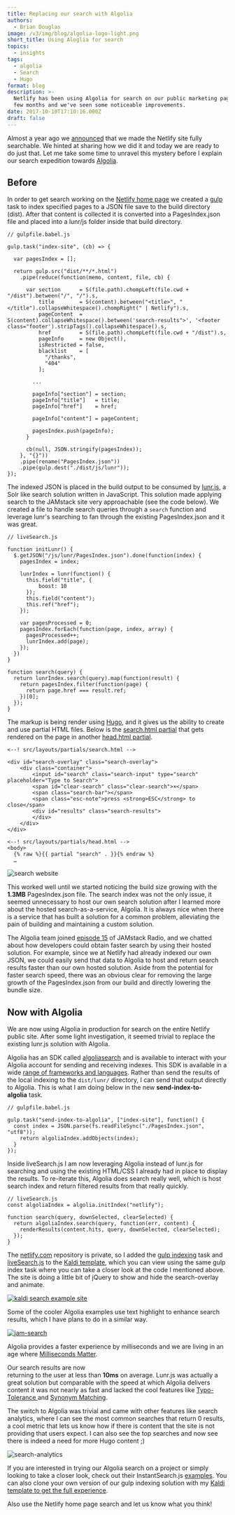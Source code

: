 ```yaml
---
title: Replacing our search with Algolia
authors:
  - Brian Douglas
image: /v3/img/blog/algolia-logo-light.png
short_title: Using Aloglia for search
topics:
  - insights
tags:
  - algolia
  - Search
  - Hugo
format: blog
description: >-
  Netlify has been using Algolia for search on our public marketing page for a
  few months and we've seen some noticeable improvements.
date: 2017-10-10T17:10:16.000Z
draft: false
---
```

Almost a year ago we [announced](/blog/2016/09/22/making-netlifys-website-fully-searchable/) that we made the Netlify site fully searchable. We hinted at sharing how we did it and today we are ready to do just that. Let me take some time to unravel this mystery before I explain our search expedition towards [Algolia](https://www.algolia.com/).

## Before

In order to get search working on the [Netlify home page](https://www.netlify.com) we created a [gulp](https://gulpjs.com/) task to index specified pages to a JSON file save to the build directory (dist). After that content is collected it is converted into a PagesIndex.json file and placed into a lunr/js folder inside that build directory.

```
// gulpfile.babel.js

gulp.task("index-site", (cb) => {

  var pagesIndex = [];

  return gulp.src("dist/**/*.html")
    .pipe(reduce(function(memo, content, file, cb) {

      var section      = S(file.path).chompLeft(file.cwd + "/dist").between("/", "/").s,
          title        = S(content).between("<title>", "</title").collapseWhitespace().chompRight(" | Netlify").s,
          pageContent  = S(content).collapseWhitespace().between('search-results">', '<footer class="footer').stripTags().collapseWhitespace().s,
          href         = S(file.path).chompLeft(file.cwd + "/dist").s,
          pageInfo     = new Object(),
          isRestricted = false,
          blacklist    = [
            "/thanks",
            "404"
          ];

        ...

        pageInfo["section"] = section;
        pageInfo["title"]   = title;
        pageInfo["href"]    = href;

        pageInfo["content"] = pageContent;

        pagesIndex.push(pageInfo);
      }

      cb(null, JSON.stringify(pagesIndex));
    }, "{}"))
    .pipe(rename("PagesIndex.json"))
    .pipe(gulp.dest("./dist/js/lunr"));
});
```

The indexed JSON is placed in the build output to be consumed by [lunr.js](https://lunrjs.com/), a Solr like search solution written in JavaScript. This solution made applying search to the JAMstack site very approachable (see the code below). We created a file to handle search queries through a `search` function and leverage lunr's searching to fan through the existing PagesIndex.json and it was great.

```
// liveSearch.js

function initLunr() {
  $.getJSON("/js/lunr/PagesIndex.json").done(function(index) {
    pagesIndex = index;

    lunrIndex = lunr(function() {
      this.field("title", {
          boost: 10
      });
      this.field("content");
      this.ref("href");
    });

    var pagesProcessed = 0;
    pagesIndex.forEach(function(page, index, array) {
      pagesProcessed++;
      lunrIndex.add(page);
    });
  })
}

function search(query) {
  return lunrIndex.search(query).map(function(result) {
    return pagesIndex.filter(function(page) {
      return page.href === result.ref;
    })[0];
  });
}
```

The markup is being render using  [Hugo](http://gohugo.io/), and it gives us the ability to create and use partial HTML files. Below is the [search.html partial](https://github.com/bdougie/kaldi-hugo-search-template/blob/master/site/layouts/partials/search.html) that gets rendered on the page in another [head.html partial](https://github.com/bdougie/kaldi-hugo-search-template/blob/master/site/layouts/partials/head.html#L23).

```
<--! src/layouts/partials/search.html -->

<div id="search-overlay" class="search-overlay">
	<div class="container">
		<input id="search" class="search-input" type="search" placeholder="Type to Search">
		<span id="clear-search" class="clear-search">×</span>
		<span class="search-bar"></span>
		<span class="esc-note">press <strong>ESC</strong> to close</span>
		<div id="results" class="search-results">
		</div>
	</div>
</div>

<--! src/layouts/partials/head.html -->
<body>
  {% raw %}{{ partial "search" . }}{% endraw %}
  …
```

![search website](/v3/img/blog/search-website.gif)

This worked well until we started noticing the build size growing with the **1.3MB** PagesIndex.json file. The search index was not the only issue, it seemed unnecessary to host our own search solution after I learned more about the hosted search-as-a-service, Algolia. It is always nice when there is a service that has built a solution for a common problem, alleviating the pain of building and maintaining a custom solution.

The Algolia team joined [episode 15](/blog/2017/06/27/the-out-of-box-search-experience/) of JAMstack Radio, and we chatted about how developers could obtain faster search by using their hosted solution. For example, since we at Netlify had already indexed our own JSON, we could easily send that data to Algolia to host and return search results faster than our own hosted solution. Aside from the potential for faster search speed, there was an obvious clear for removing the large growth of the PagesIndex.json from our build and directly lowering the bundle size.

## Now with Algolia

We are now using Algolia in production for search on the entire Netlify public site. After some light investigation, it seemed trivial to replace the existing lunr.js solution with Algolia.

Algolia has an SDK called [algoliasearch](https://www.npmjs.com/package/algoliasearch) and is available to interact with your Algolia account for sending and receiving indexes. This SDK is available in a wide [range of frameworks and languages](https://www.algolia.com/integrations). Rather than send the results of the local indexing to the `dist/lunr/` directory, I can send that output directly to Algolia. This is what I am doing below in the new **send-index-to-algolia** task.

```
// gulpfile.babel.js

gulp.task("send-index-to-algolia", ["index-site"], function() {
  const index = JSON.parse(fs.readFileSync("./PagesIndex.json", "utf8"));
    return algoliaIndex.addObjects(index);
  }
});
```

Inside liveSearch.js I am now leveraging Algolia instead of lunr.js for searching and using the existing HTML/CSS I already had in place to display the results. To re-iterate this, Algolia does search really well, which is host search index and return filtered results from that really quickly.

```
// liveSearch.js
const algoliaIndex = algolia.initIndex("netlify");

function search(query, downSelected, clearSelected) {
  return algoliaIndex.search(query, function(err, content) {
    renderResults(content.hits, query, downSelected, clearSelected);
  });
}
```

The [netlify.com](https://www.netlify.com/) repository is private, so I added the [gulp indexing](https://github.com/bdougie/kaldi-hugo-search-template/blob/6a5230f9b81e1f876bc41973678b0691f61ab8d1/gulpfile.babel.js#L125-L184) task and [liveSearch.js](https://github.com/bdougie/kaldi-hugo-search-template/blob/master/site/static/js/liveSearch.js) to the [Kaldi template](https://kaldi-algolia.netlify.com/), which you can view using the same gulp index task where you can take a closer look at the code I mentioned above. The site is doing a little bit of jQuery to show and hide the search-overlay and animate.

[![kaldi search example site](/v3/img/blog/kaldi-search.gif)](https://kaldi-algolia.netlify.com/)

Some of the cooler AlgoIia examples use text highlight to enhance search results, which I have plans to do in a similar way.

[![jam-search](/v3/img/blog/jam-search.gif)](https://community.algolia.com/instantsearch.js/examples/media/)

Algolia provides a faster experience by milliseconds and we are living in an age where [Milliseconds Matter](https://blog.algolia.com/).

Our search results are now returning to the user at less than **10ms** on average. Lunr.js was actually a great solution but comparable with the speed at which Algolia delivers content it was not nearly as fast and lacked the cool features like [Typo-Tolerance ](https://www.algolia.com/doc/guides/textual-relevance/typo-tolerance/)and [Synonym Matching](https://www.algolia.com/doc/guides/textual-relevance/synonyms/).

The switch to Algolia was trivial and came with other features like search analytics, where I can see the most common searches that return 0 results, a cool metric that lets us know how if there is content that the site is not providing that users expect. I can also see the top searches and now see there is indeed a need for more Hugo content ;)

![search-analytics](/v3/img/blog/search-analytics.png)

If you are interested in trying our Algolia search on a project or simply looking to take a closer look, check out their InstantSearch.js [examples](https://community.algolia.com/instantsearch.js/examples/). You can also clone your own version of our gulp indexing solution with my [Kaldi template to get the full experience](https://app.netlify.com/start/deploy?repository=https://github.com/bdougie/kaldi-hugo-search-template).

Also use the Netlify home page search and let us know what you think!

